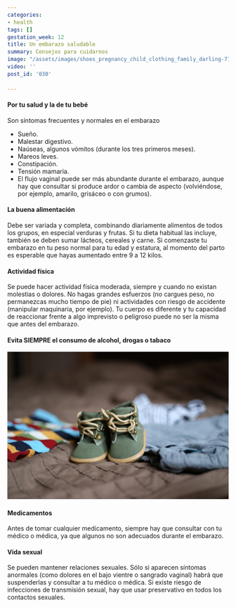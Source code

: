 ```yaml
---
categories:
- health
tags: []
gestation_week: 12
title: Un embarazo saludable
summary: Consejos para cuidarnos
image: "/assets/images/shoes_pregnancy_child_clothing_family_darling-778454-jpg-d.jpeg"
video: ''
post_id: '030'

---
```

#### Por tu salud y la de tu bebé

Son síntomas frecuentes y normales en el embarazo

* Sueño.
* Malestar digestivo.
* Naúseas, algunos vómitos (durante los tres primeros meses).
* Mareos leves.
* Constipación.
* Tensión mamaria.
* El flujo vaginal puede ser más abundante durante el embarazo, aunque hay que consultar si produce ardor o cambia de aspecto (volviéndose, por ejemplo, amarilo, grisáceo o con grumos).

#### La buena alimentación

Debe ser variada y completa, combinando diariamente alimentos de todos los grupos, en especial verduras y frutas. Si tu dieta habitual las incluye, también se deben sumar lácteos, cereales y carne. Si comenzaste tu embarazo en tu peso normal para tu edad y estatura, al momento del parto es esperable que hayas aumentado entre 9 a 12 kilos.

#### Actividad física

Se puede hacer actividad física moderada, siempre y cuando no existan molestias o dolores. No hagas grandes esfuerzos (no cargues peso, no permanezcas mucho tiempo de pie) ni actividades con riesgo de accidente (manipular maquinaria, por ejemplo). Tu cuerpo es diferente y tu capacidad de reaccionar frente a algo imprevisto o peligroso puede no ser la misma que antes del embarazo.

#### Evita SIEMPRE el consumo de alcohol, drogas o tabaco

![](/assets/images/shoes_pregnancy_child_clothing_family_darling-778454-jpg-d.jpeg)

#### Medicamentos

Antes de tomar cualquier medicamento, siempre hay que consultar con tu médico o médica, ya que algunos no son adecuados durante el embarazo.

#### Vida sexual

Se pueden mantener relaciones sexuales. Sólo si aparecen síntomas anormales (como dolores en el bajo vientre o sangrado vaginal) habrá que suspenderlas y consultar a tu médico o médica. Si existe riesgo de infecciones de transmisión sexual, hay que usar preservativo en todos los contactos sexuales.